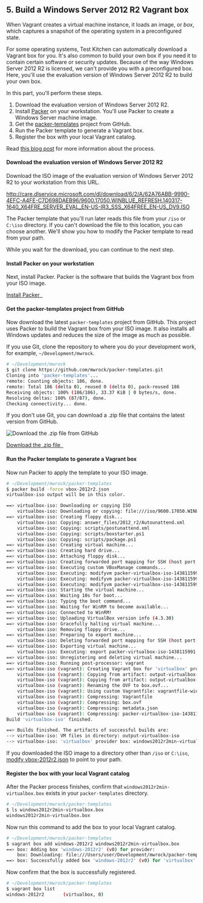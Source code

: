 ## 5. Build a Windows Server 2012 R2 Vagrant box

When Vagrant creates a virtual machine instance, it loads an image, or _box_, which captures a snapshot of the operating system in a preconfigured state.

For some operating systems, Test Kitchen can automatically download a Vagrant box for you. It's also common to build your own box if you need it to contain certain software or security updates. Because of the way Windows Server 2012 R2 is licensed, we can't provide you with a preconfigured box. Here, you'll use the evaluation version of Windows Server 2012 R2 to build your own box.

In this part, you'll perform these steps.

1. Download the evaluation version of Windows Server 2012 R2.
1. Install [Packer](https://packer.io/) on your workstation. You'll use Packer to create a Windows Server machine image.
1. Get the [packer-templates](https://github.com/mwrock/packer-templates) project from GitHub.
1. Run the Packer template to generate a Vagrant box.
1. Register the box with your local Vagrant catalog.

Read [this blog post](http://www.hurryupandwait.io/blog/creating-windows-base-images-for-virtualbox-and-hyper-v-using-packer-boxstarter-and-vagrant) for more information about the process.

#### Download the evaluation version of Windows Server 2012 R2

Download the ISO image of the evaluation version of Windows Server 2012 R2 to your workstation from this URL.

<http://care.dlservice.microsoft.com/dl/download/6/2/A/62A76ABB-9990-4EFC-A4FE-C7D698DAEB96/9600.17050.WINBLUE_REFRESH.140317-1640_X64FRE_SERVER_EVAL_EN-US-IR3_SSS_X64FREE_EN-US_DV9.ISO>

The Packer template that you'll run later reads this file from your <code class="file-path">/iso</code> or <code class="file-path">C:\iso</code> directory. If you can't download the file to this location, you can choose another. We'll show you how to modify the Packer template to read from your path.

While you wait for the download, you can continue to the next step.

#### Install Packer on your workstation

Next, install Packer. Packer is the software that builds the Vagrant box from your ISO image.

<a class='accent-button radius' href='https://packer.io/downloads.html' target='_blank'>Install Packer&nbsp;&nbsp;<i class='fa fa-external-link'></i></a>

#### Get the packer-templates project from GitHub

Now download the latest `packer-templates` project from GitHub. This project uses Packer to build the Vagrant box from your ISO image. It also installs all Windows updates and reduces the size of the image as much as possible.

If you use Git, clone the repository to where you do your development work, for example, <code class="file-path">~/Development/mwrock</code>.

```bash
# ~/Development/mwrock
$ git clone https://github.com/mwrock/packer-templates.git
Cloning into 'packer-templates'...
remote: Counting objects: 186, done.
remote: Total 186 (delta 0), reused 0 (delta 0), pack-reused 186
Receiving objects: 100% (186/186), 33.37 KiB | 0 bytes/s, done.
Resolving deltas: 100% (87/87), done.
Checking connectivity... done.
```

If you don't use Git, you can download a .zip file that contains the latest version from GitHub.

![Download the .zip file from GitHub](misc/github_download_zip.png)

<a class='accent-button radius' href='https://github.com/mwrock/packer-templates' target='_blank'>Download the .zip file&nbsp;&nbsp;<i class='fa fa-external-link'></i></a>

#### Run the Packer template to generate a Vagrant box

Now run Packer to apply the template to your ISO image.

```bash
# ~/Development/mwrock/packer-templates
$ packer build -force vbox-2012r2.json
virtualbox-iso output will be in this color.

==> virtualbox-iso: Downloading or copying ISO
    virtualbox-iso: Downloading or copying: file:///iso/9600.17050.WINBLUE_REFRESH.140317-1640_X64FRE_SERVER_EVAL_EN-US-IR3_SSS_X64FREE_EN-US_DV9.ISO
==> virtualbox-iso: Creating floppy disk...
    virtualbox-iso: Copying: answer_files/2012_r2/Autounattend.xml
    virtualbox-iso: Copying: scripts/postunattend.xml
    virtualbox-iso: Copying: scripts/boxstarter.ps1
    virtualbox-iso: Copying: scripts/package.ps1
==> virtualbox-iso: Creating virtual machine...
==> virtualbox-iso: Creating hard drive...
==> virtualbox-iso: Attaching floppy disk...
==> virtualbox-iso: Creating forwarded port mapping for SSH (host port 4059)
==> virtualbox-iso: Executing custom VBoxManage commands...
    virtualbox-iso: Executing: modifyvm packer-virtualbox-iso-1438115991 --natpf1 guest_winrm,tcp,,55985,,5985
    virtualbox-iso: Executing: modifyvm packer-virtualbox-iso-1438115991 --memory 2048
    virtualbox-iso: Executing: modifyvm packer-virtualbox-iso-1438115991 --cpus 2
==> virtualbox-iso: Starting the virtual machine...
==> virtualbox-iso: Waiting 10s for boot...
==> virtualbox-iso: Typing the boot command...
==> virtualbox-iso: Waiting for WinRM to become available...
==> virtualbox-iso: Connected to WinRM!
==> virtualbox-iso: Uploading VirtualBox version info (4.3.30)
==> virtualbox-iso: Gracefully halting virtual machine...
    virtualbox-iso: Removing floppy drive...
==> virtualbox-iso: Preparing to export machine...
    virtualbox-iso: Deleting forwarded port mapping for SSH (host port 4059)
==> virtualbox-iso: Exporting virtual machine...
    virtualbox-iso: Executing: export packer-virtualbox-iso-1438115991 --output output-virtualbox-iso/packer-virtualbox-iso-1438115991.ovf
==> virtualbox-iso: Unregistering and deleting virtual machine...
==> virtualbox-iso: Running post-processor: vagrant
==> virtualbox-iso (vagrant): Creating Vagrant box for 'virtualbox' provider
    virtualbox-iso (vagrant): Copying from artifact: output-virtualbox-iso/packer-virtualbox-iso-1438115991-disk1.vmdk
    virtualbox-iso (vagrant): Copying from artifact: output-virtualbox-iso/packer-virtualbox-iso-1438115991.ovf
    virtualbox-iso (vagrant): Renaming the OVF to box.ovf...
    virtualbox-iso (vagrant): Using custom Vagrantfile: vagrantfile-windows.template
    virtualbox-iso (vagrant): Compressing: Vagrantfile
    virtualbox-iso (vagrant): Compressing: box.ovf
    virtualbox-iso (vagrant): Compressing: metadata.json
    virtualbox-iso (vagrant): Compressing: packer-virtualbox-iso-1438115991-disk1.vmdk
Build 'virtualbox-iso' finished.

==> Builds finished. The artifacts of successful builds are:
--> virtualbox-iso: VM files in directory: output-virtualbox-iso
--> virtualbox-iso: 'virtualbox' provider box: windows2012r2min-virtualbox.box
```

If you downloaded the ISO image to a directory other than <code class="file-path">/iso</code> or <code class="file-path">C:\iso</code>, [modify vbox-2012r2.json](https://github.com/mwrock/packer-templates/blob/8b4e62a014a571666a4534458426ff397932b330/vbox-2012r2.json#L49) to point to your path.

#### Register the box with your local Vagrant catalog

After the Packer process finishes, confirm that <code class="file-path">windows2012r2min-virtualbox.box</code> exists in your <code class="file-path">packer-templates</code> directory.

```bash
# ~/Development/mwrock/packer-templates
$ ls windows2012r2min-virtualbox.box
windows2012r2min-virtualbox.box
```

Now run this command to add the box to your local Vagrant catalog.

```bash
# ~/Development/mwrock/packer-templates
$ vagrant box add windows-2012r2 windows2012r2min-virtualbox.box
==> box: Adding box 'windows-2012r2' (v0) for provider:
    box: Downloading: file:///Users/user/Development/mwrock/packer-templates/windows2012r2min-virtualbox.box
==> box: Successfully added box 'windows-2012r2' (v0) for 'virtualbox'!
```

Now confirm that the box is successfully registered.

```bash
# ~/Development/mwrock/packer-templates
$ vagrant box list
windows-2012r2       (virtualbox, 0)
```
